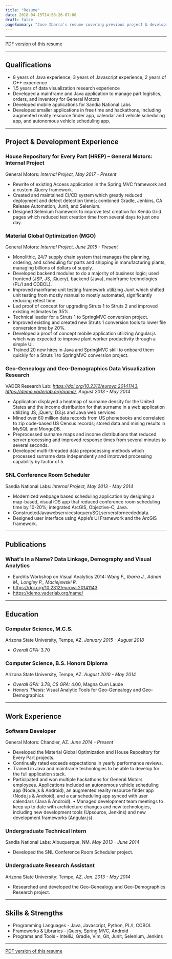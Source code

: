 ```yaml
---
title: "Resume"
date: 2018-04-15T14:58:26-07:00
draft: false
pageSummary: "Jose Ibarra's resume covering previous project & development experience, publications, education, work experience, and strengths."
---
```


---

[PDF version of this resume](/static/pdf/Jose%20Ibarra%20Resume.pdf)

---
## Qualifications

* 8 years of Java experience; 3 years of Javascript experience; 2 years of C++ experience
* 1.5 years of data visualization research experience
* Developed a mainframe and Java application to manage part logistics, orders, and inventory for General Motors
* Developed mobile applications for Sandia National Labs
* Developed smaller applications in free time and hackathons, including augmented reality resource finder app, calendar and vehicle scheduling app, and autonomous vehicle scheduling app.

---
## Project & Development Experience

### House Repository for Every Part (HREP) – General Motors: Internal Project

General Motors: *Internal Project, May 2017 - Present*

* Rewrite of existing Access application in the Spring MVC framework and a custom jQuery
framework.
* Created and maintained CI/CD system which greatly reduced deployment and defect detection times; combined Gradle, Jenkins, CA Release Automation, Junit, and Selenium.
* Designed Selenium framework to improve test creation for Kendo Grid pages which reduced test creation time from several days to just one day.

### Material Global Optimization (MGO)

General Motors: *Internal Project, June 2015 - Present*

* Monolithic, 24/7 supply chain system that manages the planning, ordering, and scheduling for
parts and shipping in manufacturing plants, managing billions of dollars of supply.
* Developed backend modules to do a majority of business logic; used frontend (JSP, JS, jQuery),
backend (Java), mainframe technologies (PL/I and COBOL).
* Improved mainframe unit testing framework utilizing Junit which shifted unit testing from mostly
manual to mostly automated, significantly reducing retest time.
* Led proof of concept for upgrading Struts 1 to Struts 2 and improved existing estimates by 35%.
* Technical leader for a Struts 1 to SpringMVC conversion project.
* Improved existing and created new Struts 1 conversion tools to lower file conversion time by 20%.
* Developed a proof of concept mobile application utilizing Angular.js which was expected to
improve plant worker productivity through a simple UI.
* Trained 20 new hires in Java and SpringMVC skill to onboard them quickly for a Struts 1 to
SpringMVC conversion project.

### Geo-Genealogy and Geo-Demographics Data Visualization Research

VADER Research Lab: *https://doi.org/10.2312/eurova.20141143, https://demo.vaderlab.org/name/, August 2013 - May 2014*

* Application displayed a heatmap of surname density for the United States and the income distribution for that surname in a web application utilizing JS, jQuery, D3.js and Java web services.
* Mined over 60 million data records from US phonebooks and correlated to zip code-based US Census records; stored data and mining results in MySQL and MongoDB.
* Preprocessed surname maps and income distributions that reduced server processing and improved response times from several minutes to several seconds.
* Developed multi-threaded data preprocessing methods which processed surname data independently and improved processing capability by factor of 5.

### SNL Conference Room Scheduler

Sandia National Labs: *Internal Project, May 2013 - May 2014*

* Modernized webpage based scheduling application by designing a map-based, visual iOS app that
reduced conference room scheduling time by 10-20%; integrated ArcGIS, Objective-C, Java.
* ConstructedJavawebservicestoquerySQLserversforneededdata.
* Designed user interface using Apple’s UI Framework and the ArcGIS framework.

---
## Publications

### What's In a Name? Data Linkage, Demography and Visual Analytics

* EuroVis Workshop on Visual Analytics 2014: *Wang F., Ibarra J., Adnan M., Longley P., Maciejewski R.*
* https://doi.org/10.2312/eurova.20141143
* https://demo.vaderlab.org/name/

---
## Education

### Computer Science, M.C.S.

Arizona State University, Tempe, AZ. *January 2015 - August 2018*

* *Overall GPA:* 3.70

### Computer Science, B.S. Honors Diploma

Arizona State University, Tempe, AZ. *August 2010 - May 2014*

* *Overall GPA:* 3.78, *CS GPA:* 4.00, Magna Cum Laude
* *Honors Thesis:* Visual Analytic Tools for Geo-Genealogy and Geo-Demographics

---
## Work Experience

### Software Developer

General Motors: Chandler, AZ. *June 2014 - Present*

* Developed the Material Global Optimization and House Repository for Every Part projects.
* Continually rated exceeds expectations in yearly performance reviews.
* Trained in Java and mainframe technologies to be able to develop for the full application stack.
* Participated and won multiple hackathons for General Motors employees. Applications included an autonomous vehicle scheduling app (Node.js & Android), an augmented reality resource finder app (Node.js & Android), and a car scheduling app synced with user calendars (Java & Android).
• Managed development team meetings to keep up to date with architecture changes and new technologies, including new development tools (Upsource, Jenkins) and new development frameworks (Angular.js).

### Undergraduate Technical Intern

Sandia National Labs: Albuquerque, NM. *May 2013 - June 2014*

* Developed the SNL Conference Room Scheduler project.

### Undergraduate Research Assistant

Arizona State University: Tempe, AZ. *Jan. 2013 - May 2014*

* Researched and developed the Geo-Genealogy and Geo-Demographics Research project.

---
## Skills & Strengths

* Programming Languages - Java, Javascript, Python, PL/I, COBOL
* Frameworks & Libraries - jQuery, Spring MVC, Android
* Programs and Tools - IntelliJ, Gradle, Vim, Git, Junit, Selenium, Jenkins

---

[PDF version of this resume](/static/pdf/Jose%20Ibarra%20Resume.pdf)
